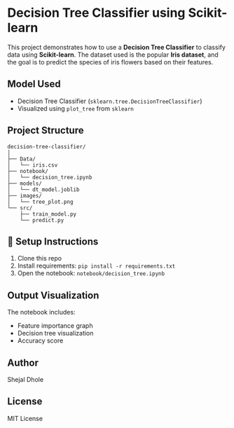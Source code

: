 # Decision Tree Classifier using Scikit-learn 

This project demonstrates how to use a **Decision Tree Classifier** to classify data using **Scikit-learn**. The dataset used is the popular **Iris dataset**, and the goal is to predict the species of iris flowers based on their features.

##  Model Used
- Decision Tree Classifier (`sklearn.tree.DecisionTreeClassifier`)
- Visualized using `plot_tree` from `sklearn`

##  Project Structure
```
decision-tree-classifier/
│
├── Data/
│   └── iris.csv
├── notebook/
│   └── decision_tree.ipynb
├── models/
│   └── dt_model.joblib
├── images/
│   └── tree_plot.png
└── src/
    ├── train_model.py
    └── predict.py
```

## 🔧 Setup Instructions
1. Clone this repo
2. Install requirements: `pip install -r requirements.txt`
3. Open the notebook: `notebook/decision_tree.ipynb`

##  Output Visualization
The notebook includes:
- Feature importance graph
- Decision tree visualization
- Accuracy score

##  Author
Shejal Dhole

##  License
MIT License
